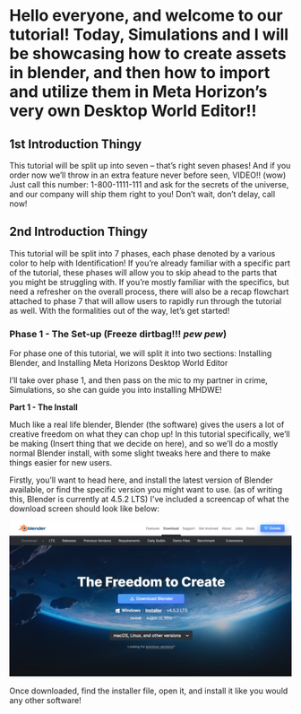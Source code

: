 # Hello everyone, and welcome to our tutorial! Today, Simulations and I will be showcasing how to create assets in blender, and then how to import and utilize them in Meta Horizon’s very own Desktop World Editor!!

## 1st Introduction Thingy

This tutorial will be split up into seven – that’s right seven phases! And if you order now we’ll throw in an extra feature never before seen, VIDEO!! (wow) Just call this number: 1-800-1111-111 and ask for the secrets of the universe, and our company will ship them right to you! Don’t wait, don’t delay, call now!

## 2nd Introduction Thingy

This tutorial will be split into 7 phases, each phase denoted by a various color to help with Identification! If you’re already familiar with a specific part of the tutorial, these phases will allow you to skip ahead to the parts that you might be struggling with. If you’re mostly familiar with the specifics, but need a refresher on the overall process, there will also be a recap flowchart attached to phase 7 that will allow users to rapidly run through the tutorial as well. With the formalities out of the way, let’s get started!

### Phase 1 - The Set-up (Freeze dirtbag!!! *pew* *pew*) 

For phase one of this tutorial, we will split it into two sections: Installing Blender, and Installing Meta Horizons Desktop World Editor

I’ll take over phase 1, and then pass on the mic to my partner in crime, Simulations, so she can guide you into installing MHDWE!

**Part 1 - The Install**

Much like a real life blender, Blender (the software) gives the users a lot of creative freedom on what they can chop up! In this tutorial specifically, we’ll be making (Insert thing that we decide on here), and so we’ll do a mostly normal Blender install, with some slight tweaks here and there to make things easier for new users. 

Firstly, you’ll want to head here, and install the latest version of Blender available, or find the specific version you might want to use. (as of writing this, Blender is currently at 4.5.2 LTS) I've included a screencap of what the download screen should look like below:

![Screenshot of Blender Download Screen](https://github.com/Crescent-Dawn/worlds-documentation/blob/main/Markdown%20Test%202%20/markdownassets/images/Screenshot%202025-09-04%20143132.png)

Once downloaded, find the installer file, open it, and install it like you would any other software! 
